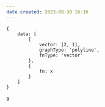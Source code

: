 ```yaml
---
date created: 2023-08-30 16:16
---
```


```function-plot
{
	data: [
		{
		    vector: [2, 1],
		    graphType: 'polyline',
		    fnType: 'vector'
		},
		{
			fn: x
		}
	]
}
```

a